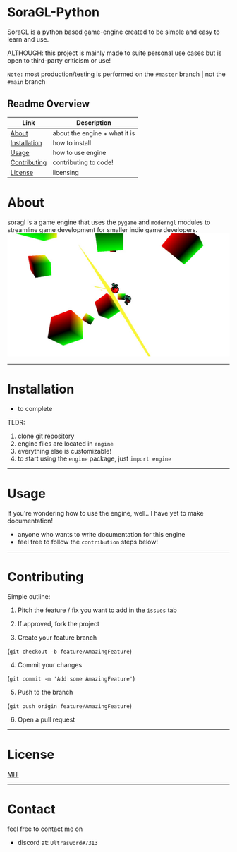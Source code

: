 # SoraGL-Python

SoraGL is a python based game-engine created to be simple and easy to learn and use. 

ALTHOUGH: this project is mainly made to suite personal use cases but is open to third-party criticism or use!

`Note:` most production/testing is performed on the `#master` branch | not the `#main` branch

## Readme Overview

| Link | Description |
| --- | --- |
| [About](#about) | about the engine + what it is |
| [Installation](#installation) | how to install |
| [Usage](#usage) | how to use engine |
| [Contributing](#contributing) | contributing to code! |
| [License](#license) | licensing |

# About

soragl is a game engine that uses the `pygame` and `moderngl` modules to streamline game development for smaller indie game developers. 
![alt text](docs/sample.jpg "Title")

---

# Installation

- to complete

TLDR:

1. clone git repository
2. engine files are located in `engine`
3. everything else is customizable!
4. to start using the `engine` package, just `import engine`

--- 

# Usage

If you're wondering how to use the engine, well.. I have yet to make documentation!
- anyone who wants to write documentation for this engine
- feel free to follow the `contribution` steps below!

---

# Contributing
Simple outline:

1. Pitch the feature / fix you want to add in the `issues` tab

2. If approved, fork the project

3. Create your feature branch 

(`git checkout -b feature/AmazingFeature`)

4. Commit your changes 

(`git commit -m 'Add some AmazingFeature'`)

5. Push to the branch 

(`git push origin feature/AmazingFeature`)

6. Open a pull request

---


# License

[MIT](https://choosealicense.com/licenses/mit/)

---

# Contact

feel free to contact me on 
- discord at: `Ultrasword#7313`

